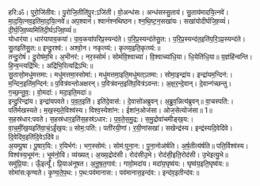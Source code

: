 

  
हरि:ॐ। पुरो॒जि॑तीव:। पु॒रोजि॒तीति॑पु॒र:ऽजि॑ती। वो॒अन्ध॑सः। अन्ध॑सस्सु॒ताय॑। सु॒ताय॑मादयि॒त्नवे॑। मा॒द॒यि॒त्नव॒इति॑मा॒द॒यि॒त्नवे॑॥ अप॒श्वानं॑। श्वानं॑श्नथिष्ठन। श्न॒थि॒ष्ट॒न॒सखा॑यः। सखा॑योदीर्घजि॒ह्व्यं॑। दी॒र्घ॒जि॒ह्व्यमिति॑दी॒र्घऽजि॒ह्व्यं॑॥  
योधार॑या। धार॑यापाव॒कया॑। पा॒व॒कया॑परिप्र॒स्यन्द॑ते। प॒रि॒प्र॒स्यन्द॑तेसु॒त:। प॒रि॒प्र॒स्यन्द॑त॒इति॑प॒रि॒ऽप्र॒स्यन्द॑ते। सु॒तइति॑सु॒त:॥ इन्दु॒रश्व॑:। अश्वो॒न। नकृत्व्य॑:। कृत्व्य॒इति॒कृत्व्य॑:॥  
तन्दु॒रोषं॑। दु॒रोष॑म॒भि। अ॒भीनर॑:। नर॒स्सोमं॑। सोमं॑वि॒श्वाच्या॑। वि॒श्वाच्या॑धि॒या। धि॒येति॑धि॒या॥ य॒ज्ञंहि॑न्वन्ति। हि॒न्व॒न्त्यद्रि॑भि:। अद्रि॑भि॒रित्यद्रि॑ऽभि:॥  
सु॒तासो॒मधु॑मत्तमा:। मधु॑मत्तमा॒स्सोमा॑:। मधु॑मत्तमा॒इति॒मधु॑मत्ऽतमा:। सोमा॒इन्द्रा॑य। इन्द्रा॑यम॒न्दिन॑:। म॒न्दिन॒इति॑म॒न्दिन॑:॥ प॒वित्र॑वन्तोअक्षरन्। प॒वित्र॑वन्त॒इति॑प॒वित्र॑ऽवन्त:। अ॒क्ष॒र॒न्दे॒वान्। दे॒वान्ग॑च्छन्तु। ग॒च्छ॒न्तु॒व॒:। वो॒मदा॑:। मदा॒इति॒मदाः॑॥  
इन्दु॒रिन्द्रा॑य। इन्द्रा॑यपवते। प॒व॒त॒इति॑। इति॑दे॒वास॑:। दे॒वासो॑अब्रुवन्। अ॒ब्रु॒व॒न्नित्य॑ब्रुवन्॥ वा॒चस्पति॑:। पति॑र्मखस्यते। म॒ख॒स्य॒ते॒विश्व॑स्य। विश्व॒स्येशा॑न:। ईशा॑न॒ओज॑सा। ओज॒सेत्योज॑सा॥ 1॥  
स॒हस्र॑धार:पवते। स॒हस्र॑धार॒इति॑स॒हस्र॑ऽधार:। प॒व॒ते॒स॒मु॒द्र:। स॒मु॒द्रोवा॑चमीङ्ख॒य:। वा॒च॒मीं॒ख॒यइति॑वा॒चं॒ऽईं॒ख॒य:॥ सोम॒:पति॑:। पती॑रयी॒णां। र॒यी॒णांसखा॑। सखेन्द्र॑स्य। इन्द्र॑स्यदि॒वेदि॑वे। दि॒वेदि॑व॒इति॑दि॒वेऽदि॑वे॥  
अ॒यम्पू॒षा। पू॒षार॒यि:। र॒यिर्भग॑:। भग॒स्सोम॑:। सोम॑:पुना॒न:। पु॒ना॒नोअ॑र्षति। अ॒र्ष॒तीत्य॑र्षति॥ पति॒र्विश्व॑स्य। विश्व॑स्य॒भूम॑न:। भूम॑नो॒वि। व्य॑ख्यत्। अ॒ख्य॒द्रोद॑सी। रोद॑सीउ॒भे। रोद॑सी॒इति॒रोद॑सी। उ॒भेइत्यु॒भे॥  
समु॑प्रि॒या:। ऊँ॒इत्यूँ॑। प्रि॒याअ॑नूषत। अ॒नू॒ष॒त॒गाव॑:। गावो॒मदा॑य। मदा॑य॒घृष्व॑य:। घृष्व॑य॒इति॒घृष्व॑य:॥ सोमा॑स:कृण्वते। कृ॒ण्व॒ते॒प॒थ:। प॒थ:पव॑मानास:। पव॑मानास॒इन्द॑व:। इन्द॑व॒इतीन्द॑व:॥  
